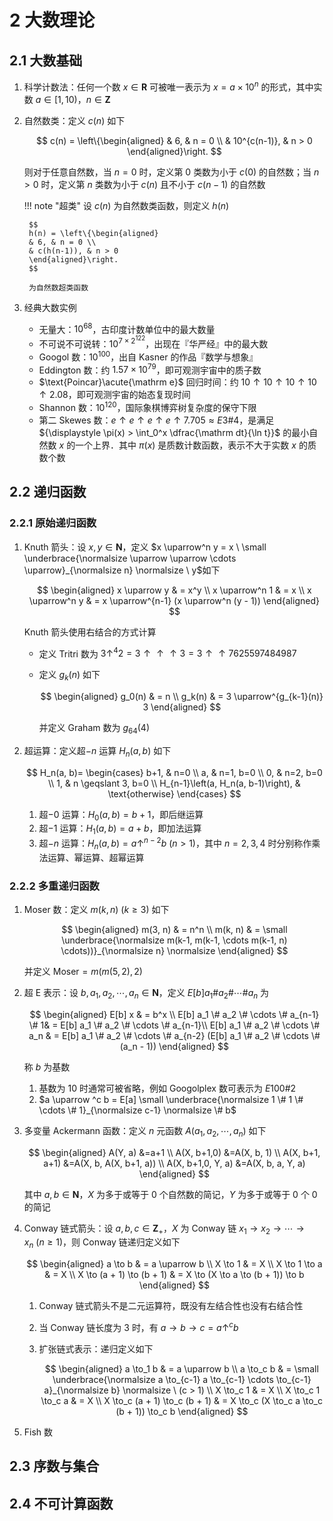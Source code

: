 # 2 大数理论

## 2.1 大数基础
1. 科学计数法：任何一个数 $x \in \mathbf R$ 可被唯一表示为 $x = a \times 10^{n}$ 的形式，其中实数 $a \in [1, 10)$，$n \in \mathbf Z$
2. 自然数类：定义 $c(n)$ 如下

    $$
    c(n) = \left\{\begin{aligned}
    & 6, & n = 0 \\
    & 10^{c(n-1)}, & n > 0
    \end{aligned}\right.
    $$

    则对于任意自然数，当 $n = 0$ 时，定义第 $0$ 类数为小于 $c(0)$ 的自然数；当 $n > 0$ 时，定义第 $n$ 类数为小于 $c(n)$ 且不小于 $c(n-1)$ 的自然数

    !!! note "超类"
        设 $c(n)$ 为自然数类函数，则定义 $h(n)$

        $$
        h(n) = \left\{\begin{aligned}
        & 6, & n = 0 \\
        & c(h(n-1)), & n > 0
        \end{aligned}\right.
        $$

        为自然数超类函数

3. 经典大数实例
    - 无量大：$10^{68}$，古印度计数单位中的最大数量
    - 不可说不可说转：$10^{7 \times 2^{122}}$，出现在『华严经』中的最大数
    - $\text{Googol}$ 数：$10^{100}$，出自 $\text{Kasner}$ 的作品『数学与想象』
    - $\text{Eddington}$ 数：约 $1.57 \times 10^{79}$，即可观测宇宙中的质子数
    - $\text{Poincar}\acute{\mathrm e}$ 回归时间：约 $10 \uparrow 10 \uparrow 10 \uparrow 10 \uparrow 2.08$，即可观测宇宙的始态复现时间
    - $\text{Shannon}$ 数：$10^{120}$，国际象棋博弈树复杂度的保守下限
    - 第二 $\text{Skewes}$ 数：$e \uparrow e \uparrow e \uparrow e \uparrow 7.705 \approx E 3\#4$，是满足 ${\displaystyle \pi(x) > \int_0^x \dfrac{\mathrm dt}{\ln t}}$ 的最小自然数 $x$ 的一个上界．其中 $\pi(x)$ 是质数计数函数，表示不大于实数 $x$ 的质数个数

## 2.2 递归函数
### 2.2.1 原始递归函数
1. $\text{Knuth}$ 箭头：设 $x, y \in \mathbf N$，定义 $x \uparrow^n y = x \ \small \underbrace{\normalsize \uparrow \uparrow \cdots \uparrow}_{\normalsize n} \normalsize \ y$如下

    $$
    \begin{aligned}
    x \uparrow y & = x^y \\
    x \uparrow^n 1 & = x \\
    x \uparrow^n y & = x \uparrow^{n-1} (x \uparrow^n (y - 1))
    \end{aligned}
    $$

    $\text{Knuth}$ 箭头使用右结合的方式计算

    - 定义 $\text{Tritri}$ 数为 $3 \uparrow^4 2 = 3 \uparrow \uparrow \uparrow 3 = 3 \uparrow \uparrow 7625597484987$
    - 定义 $g_k(n)$ 如下

        $$
        \begin{aligned}
        g_0(n) & = n \\
        g_k(n) & = 3 \uparrow^{g_{k-1}(n)} 3
        \end{aligned}
        $$

        并定义 $\text{Graham}$ 数为 $g_{64}(4)$

2. 超运算：定义超$-n$ 运算 $H_n(a, b)$ 如下

    $$
    H_n(a, b)= \begin{cases}
    b+1, & n=0 \\
    a, & n=1, b=0 \\
    0, & n=2, b=0 \\
    1, & n \geqslant 3, b=0 \\
    H_{n-1}\left(a, H_n(a, b-1)\right), & \text{otherwise}
    \end{cases}
    $$

    1. 超$-0$ 运算：$H_0(a, b) = b + 1$，即后继运算
    2. 超$-1$ 运算：$H_1(a, b) = a + b$，即加法运算
    3. 超$-n$ 运算：$H_n(a, b) = a \uparrow^{n-2} b \ (n > 1)$，其中 $n = 2, 3, 4$ 时分别称作乘法运算、幂运算、超幂运算

### 2.2.2 多重递归函数
1. $\text{Moser}$ 数：定义 $m(k, n) \ (k \geqslant 3)$ 如下

    $$
    \begin{aligned}
    m(3, n) & = n^n \\
    m(k, n) & = \small \underbrace{\normalsize m(k-1, m(k-1, \cdots m(k-1, n) \cdots))}_{\normalsize n} \normalsize
    \end{aligned}
    $$

    并定义 $\text{Moser} = m(m(5, 2), 2)$

2. 超 $\text{E}$ 表示：设 $b, a_1, a_2, \cdots, a_n \in \mathbf N$，定义 $E[b] a_1 \# a_2 \# \cdots \# a_n$ 为

    $$
    \begin{aligned}
    E[b] x & = b^x \\
    E[b] a_1 \# a_2 \# \cdots \# a_{n-1} \# 1& = E[b] a_1 \# a_2 \# \cdots \# a_{n-1}\\
    E[b] a_1 \# a_2 \# \cdots \# a_n & = E[b] a_1 \# a_2 \# \cdots \# a_{n-2} (E[b] a_1 \# a_2 \# \cdots \# (a_n - 1)) 
    \end{aligned}
    $$

    称 $b$ 为基数

    1. 基数为 $10$ 时通常可被省略，例如 $\text{Googolplex}$ 数可表示为 $E 100\#2$
    2. $a \uparrow ^c b = E[a] \small \underbrace{\normalsize 1 \# 1 \# \cdots \# 1}_{\normalsize c-1} \normalsize \# b$

3. 多变量 $\text{Ackermann}$ 函数：定义 $n$ 元函数 $A(a_1, a_2, \cdots, a_n)$ 如下

    $$
    \begin{aligned}
    A(Y, a) &=a+1 \\
    A(X, b+1,0) &=A(X, b, 1) \\
    A(X, b+1, a+1) &=A(X, b, A(X, b+1, a)) \\
    A(X, b+1,0, Y, a) &=A(X, b, a, Y, a)
    \end{aligned}
    $$

    其中 $a, b \in \mathbf N$，$X$ 为多于或等于 $0$ 个自然数的简记，$Y$ 为多于或等于 $0$ 个 $0$ 的简记

4. $\text{Conway}$ 链式箭头：设 $a, b, c \in \mathbf Z_+$，$X$ 为 $\text{Conway}$ 链 $x_1 \to x_2 \to \cdots \to x_n \ (n \geqslant 1)$，则 $\text{Conway}$ 链递归定义如下

    $$
    \begin{aligned}
    a \to b & = a \uparrow b \\
    X \to 1 & = X \\
    X \to 1 \to a & = X \\
    X \to (a + 1) \to (b + 1) & = X \to (X \to a \to (b + 1)) \to b
    \end{aligned}
    $$

    1. $\text{Conway}$ 链式箭头不是二元运算符，既没有左结合性也没有右结合性
    2. 当 $\text{Conway}$ 链长度为 $3$ 时，有 $a \to b \to c = a\uparrow^c b$
    3. 扩张链式表示：递归定义如下

        $$
        \begin{aligned}
        a \to_1 b & = a \uparrow b \\
        a \to_c b & = \small \underbrace{\normalsize a \to_{c-1} a \to_{c-1} \cdots \to_{c-1} a}_{\normalsize b} \normalsize \ (c > 1) \\
        X \to_c 1 & = X \\
        X \to_c 1 \to_c a & = X \\
        X \to_c (a + 1) \to_c (b + 1) & = X \to_c (X \to_c a \to_c (b + 1)) \to_c b
        \end{aligned}
        $$

5. $\text{Fish}$ 数

## 2.3 序数与集合

## 2.4 不可计算函数
